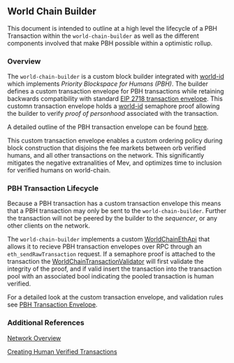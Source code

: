 ## World Chain Builder

This document is intended to outline at a high level the lifecycle of a PBH Transaction within the `world-chain-builder` as well as the different components involved that make PBH possible within a optimistic rollup. 

### Overview

The `world-chain-builder` is a custom block builder integrated with [world-id](https://world.org/world-id) which implements _Priority Blockspace for Humans (PBH)_.  The builder defines a custom transaction envelope for PBH transactions while retaining backwards compatibility with standard [EIP 2718 transaction envelope](https://eips.ethereum.org/EIPS/eip-2718). This customn transaction envelope holds a [world-id](https://world.org/world-id) semaphore proof allowing the builder to verify _proof of personhood_ associated with the transaction. 

A detailed outline of the PBH transaction envelope can be found [here](PbhEnvelope.md). 

This custom transaction envelope enables a custom ordering policy during block construction that disjoins the fee markets between orb verified humans, and all other transactions on the network. This significantly mitigates the negative extranalities of Mev, and optimizes time to inclusion for verified humans on world-chain.

### PBH Transaction Lifecycle

Because a PBH transaction has a custom transaction envelope this means that a PBH transaction may only be sent to the `world-chain-builder`. Further the transaction will not be peered by the builder to the _sequencer_, or any other clients on the network. 

The `world-chain-builder` implements a custom [WorldChainEthApi](https://github.com/worldcoin/world-chain/blob/c44417727fcf510597aaf247dc1e2d8dca03a3b7/world-chain-builder/src/rpc/mod.rs#L52) that allows it to recieve PBH transaction envelopes over RPC through an `eth_sendRawTransaction` request. If a semaphore proof is attached to the transaction the [WorldChainTransactionValidator](https://github.com/worldcoin/world-chain/blob/c44417727fcf510597aaf247dc1e2d8dca03a3b7/world-chain-builder/src/pool/validator.rs#L37) will first validate the integrity of the proof, and if valid insert the transaction into the transaction pool with an associated bool indicating the pooled transaction is human verified. 

For a detailed look at the custom transaction envelope, and validation rules see [PBH Transaction Envelope](Envelope.md).


### Additional References
[Network Overview](Network.md)

[Creating Human Verified Transactions](../crates/toolkit/README.md)

